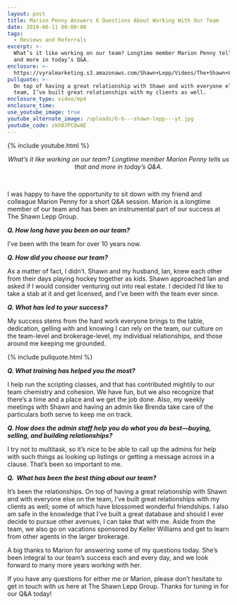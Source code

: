 ```yaml
---
layout: post
title: Marion Penny Answers 6 Questions About Working With Our Team
date: 2019-06-11 00:00:00
tags:
  - Reviews and Referrals
excerpt: >-
  What’s it like working on our team? Longtime member Marion Penny tells us that
  and more in today’s Q&A.
enclosure: >-
  https://vyralmarketing.s3.amazonaws.com/Shawn+Lepp/Videos/The+Shawn+Lepp+Group+-+Marion+Penny+Answers+6+Questions+About+Working+With+Our+Team.mp4
pullquote: >-
  On top of having a great relationship with Shawn and with everyone else on the
  team, I’ve built great relationships with my clients as well.
enclosure_type: video/mp4
enclosure_time:
use_youtube_image: true
youtube_alternate_image: /uploads/6-6---shawn-lepp---yt.jpg
youtube_code: zkh0JPCQwAE
---
```


{% include youtube.html %}

<center><em>What&rsquo;s it like working on our team? Longtime member Marion Penny tells us that and more in today&rsquo;s Q&amp;A.</em></center>

&nbsp;

I was happy to have the opportunity to sit down with my friend and colleague Marion Penny for a short Q&A session. Marion is a longtime member of our team and has been an instrumental part of our success at The Shawn Lepp Group.

***Q. How long have you been on our team?***

I’ve been with the team for over 10 years now.

***Q. How did you choose our team?***

As a matter of fact, I didn’t. Shawn and my husband, Ian, knew each other from their days playing hockey together as kids. Shawn approached Ian and asked if I would consider venturing out into real estate. I decided I’d like to take a stab at it and get licensed, and I’ve been with the team ever since.

***Q. What has led to your success?***

My success stems from the hard work everyone brings to the table, dedication, gelling with and knowing I can rely on the team, our culture on the team-level and brokerage-level, my individual relationships, and those around me keeping me grounded.

{% include pullquote.html %}

***Q. What training has helped you the most?***

I help run the scripting classes, and that has contributed mightily to our team chemistry and cohesion. We have fun, but we also recognize that there’s a time and a place and we get the job done. Also, my weekly meetings with Shawn and having an admin like Brenda take care of the particulars both serve to keep me on track.

***Q. How does the admin staff help you do what you do best—buying, selling, and building relationships?***

I try not to multitask, so it’s nice to be able to call up the admins for help with such things as looking up listings or getting a message across in a clause. That’s been so important to me.

***Q. &nbsp;What has been the best thing about our team?***

It’s been the relationships. On top of having a great relationship with Shawn and with everyone else on the team, I’ve built great relationships with my clients as well; some of which have blossomed wonderful friendships. I also am safe in the knowledge that I’ve built a great database and should I ever decide to pursue other avenues, I can take that with me. Aside from the team, we also go on vacations sponsored by Keller Williams and get to learn from other agents in the larger brokerage.

A big thanks to Marion for answering some of my questions today. She’s been integral to our team’s success each and every day, and we look forward to many more years working with her.

If you have any questions for either me or Marion, please don’t hesitate to get in touch with us here at The Shawn Lepp Group. Thanks for tuning in for our Q&A today\!